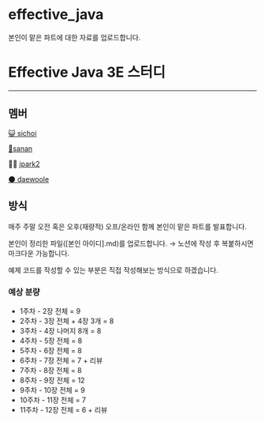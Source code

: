 # effective_java
본인이 맡은 파트에 대한 자료를 업로드합니다.
# Effective Java 3E 스터디

---

## 멤버

[😺 sichoi](https://github.com/sichoi42) 

[🚀sanan](https://github.com/Ssuamje)

🧑‍💻 [jpark2](https://github.com/Z1park)

[🌑 daewoole](https://github.com/LeeDaeWook)

## 방식

매주 주말 오전 혹은 오후(재량적) 오프/온라인 함께 본인이 맡은 파트를 발표합니다.

본인이 정리한 파일([본인 아이디].md)를 업로드합니다.
→ 노션에 작성 후 복붙하시면 마크다운 가능합니다.

예제 코드를 작성할 수 있는 부분은 직접 작성해보는 방식으로 하겠습니다.

### 예상 분량

- 1주차 - 2장 전체 = 9
- 2주차 - 3장 전체 + 4장 3개 = 8
- 3주차 - 4장 나머지 8개 = 8
- 4주차 - 5장 전체 = 8
- 5주차 - 6장 전체 = 8
- 6주차 - 7장 전체 = 7 + 리뷰
- 7주차 - 8장 전체 = 8
- 8주차 - 9장 전체 = 12
- 9주차 - 10장 전체 = 9
- 10주차 - 11장 전체 = 7
- 11주차 - 12장 전체 = 6 + 리뷰
